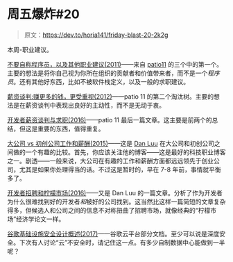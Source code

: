 # 周五爆炸#20

> 原文：<https://dev.to/horia141/friday-blast-20-2k2g>

本周-职业建议。

[不要自称程序员，以及其他职业建议(2011)](http://www.kalzumeus.com/2011/10/28/dont-call-yourself-a-programmer/)——来自 [patio11](https://www.kalzumeus.com/about/) 的三个中的第一个。主要的想法是将你自己视为你所在组织的贡献者和价值带来者，而不是一个*程序员*。还有其他好东西，比如不被软件栈定义，以及一般的求职建议。

[薪资谈判:赚更多的钱，更受重视(2012)](http://www.kalzumeus.com/2012/01/23/salary-negotiation/)——patio 11 的第二个淘汰树。主要的想法是在薪资谈判中表现出良好的主动性，而不是无动于衷。

[开发者薪资谈判与求职(2016)](https://www.twilio.com/blog/2016/02/patrick-mckenzie-on-salary-negotiation-job-hunting.html)——patio 11 最后一篇文章。这主要是前两个的总结，但这是重要的东西，值得重复。

[大公司 vs 初创公司工作和薪酬(2015)](https://danluu.com/startup-tradeoffs/)——这是 [Dan Luu](https://danluu.com/) 在大公司和初创公司之间做的一个有趣的比较。首先，你应该关注他的博客——这是最好的科技职业博客之一。剧透——一般来说，大公司在有趣的工作和薪酬方面都远远领先于创业公司，尤其是如果你处理得当的话。不过这是暂时的，早在 7-8 年前，事情就平衡多了。

[开发者招聘和柠檬市场(2016)](https://danluu.com/hiring-lemons/)——又是 Dan Luu 的一篇文章。分析了作为开发者为什么很难找到好的开发者*和*被好的公司找到。这当然比这样一篇简短的文章复杂得多，但候选人和公司之间的信息不对称扭曲了招聘市场，就像经典的“柠檬市场”经济学论文一样。

[谷歌基础设施安全设计概述(2017)](https://cloud.google.com/security/security-design/)——谷歌云平台部分文档。至少可以说是深度安全。下次有人讨论“云”不安全时，请记住这一点。有多少自制数据中心能做到一半呢？